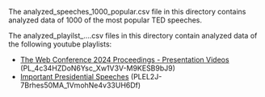 The analyzed_speeches_1000_popular.csv file in this directory contains analyzed data of 1000 of the most popular TED speeches.

The analyzed_playilst_....csv files in this directory contain analyzed data of the following youtube playlists:
- [The Web Conference 2024 Proceedings - Presentation Videos](https://www.youtube.com/playlist?list=PL_4c34HZDoN6Ysc_Xw1V3V-M9KESB9bJ9) (PL_4c34HZDoN6Ysc_Xw1V3V-M9KESB9bJ9)
- [Important Presidential Speeches](https://www.youtube.com/playlist?list=PLEL2J-7Brhes50MA_1VmohNe4v33UH6Df) (PLEL2J-7Brhes50MA_1VmohNe4v33UH6Df)